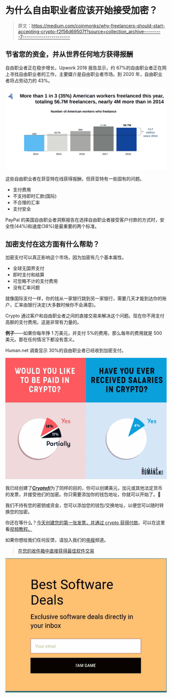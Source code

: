 # 为什么自由职业者应该开始接受加密？

> 原文：<https://medium.com/coinmonks/why-freelancers-should-start-accepting-crypto-f2f56d69507f?source=collection_archive---------7----------------------->

## 节省您的资金，并从世界任何地方获得报酬

自由职业者正在稳步增长，Upwork 2018 报告显示，约 67%的自由职业者正在网上寻找自由职业者的工作，主要媒介是自由职业者市场。到 2020 年，自由职业者将占劳动力的 43%。

![](img/d5b4c862f39b644b7fef417005b8d43e.png)

这些自由职业者在菲亚特在线获得报酬，但菲亚特有一些固有的问题。

*   支付费用
*   不支持即时汇款(国际)
*   不合理的汇率
*   支付安全

PayPal 的美国自由职业者洞察报告在选择自由职业者接受客户付款的方式时，安全性(44%)和速度(38%)是最重要的两个标准。

## 加密支付在这方面有什么帮助？

加密支付可以真正影响这个市场，因为加密有几个基本属性。

*   全球无国界支付
*   即时支付和结算
*   可忽略不计的支付费用
*   没有汇率问题

就像国际支付一样，你的钱从一家银行跳到另一家银行，需要几天才能到达你的账户，汇率由银行决定(大多数时候你不会满意)。

Crypto 通过客户和自由职业者之间的直接交易来解决这个问题。现在你不用支付高额的支付费用。这是非常有力量的。

**例子**——如果你每年挣 1 万美元，并支付 5%的费用，那么每年的费用就是 500 美元。那在任何情况下都没有意义。

Human.net 调查显示 30%的自由职业者已经收到加密支付。

![](img/140c9bb0dc97799ba351b550d6769293.png)

我已经创建了[***Cryptofi***](https://cryptofi.co)为了同样的目的，你可以创建美元，加元或其他法定货币的发票，并接受他们的加密。你只需要添加你的钱包地址，你就可以开始了。🚀

我们不持有您的密钥或资金，您可以添加您的钱包/交换地址，以便您可以随时转换您的加密。

你还在等什么？[今天创建您的第一张发票，并通过 crypto 获得付款](/coinmonks/create-a-bitcoin-invoice-in-3-simple-steps-a0ec5091ce8c)。可以在这里看[视频教程。](https://www.youtube.com/watch?v=xGLZ2eo7xiA)

如果你想给我们任何反馈，请加入我们的[电报](https://t.me/joinchat/FyuZEQ7M7YucH1FY3cVa0A)频道。

> [在您的收件箱中直接获得最佳软件交易](https://coincodecap.com/?utm_source=coinmonks)

[![](img/7c0b3dfdcbfea594cc0ae7d4f9bf6fcb.png)](https://coincodecap.com/?utm_source=coinmonks)